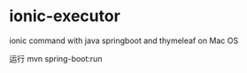 # ionic-executor
ionic command with java springboot and thymeleaf on Mac OS

运行
mvn spring-boot:run
